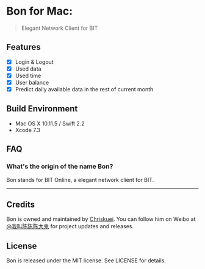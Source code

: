 # Bon for Mac:

> Elegant Network Client for BIT

## Features

- [x] Login & Logout
- [x] Used data
- [x] Used time
- [x] User balance
- [x] Predict daily available data in the rest of current month

## Build Environment

- Mac OS X 10.11.5 / Swift 2.2
- Xcode 7.3

## FAQ

### What's the origin of the name Bon?

Bon stands for BIT Online, a elegant network client for BIT.

----

## Credits

Bon is owned and maintained by [Chriskuei](http://github.com/chriskuei). You can follow him on Weibo at [@我叫陈陈陈大鬼](https://weibo.com/chenjiangui) for project updates and releases.

## License

Bon is released under the MIT license. See LICENSE for details.
